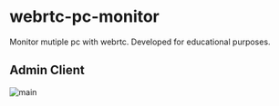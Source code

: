 # webrtc-pc-monitor
Monitor mutiple pc with webrtc. Developed for educational purposes. 

## Admin Client

![main](https://imgur.com/hOqjkZs.png)
